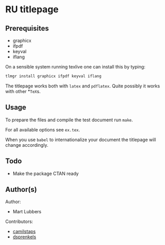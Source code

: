 # RU titlepage
## Prerequisites
- graphicx
- ifpdf
- keyval
- iflang

On a sensible system running texlive one can install this by typing:
```sh
tlmgr install graphicx ifpdf keyval iflang
```

The titlepage works both with `latex` and `pdflatex`. Quite possibly it works
with other \*`TeX`s.

## Usage
To prepare the files and compile the test document run `make`.

For all available options see `ex.tex`.

When you use `babel` to internationalize your document the titlepage will
change accordingly.

## Todo
- Make the package CTAN ready

## Author(s)
Author:

- Mart Lubbers

Contributors:

- [camilstaps](https://github.com/camilstaps)
- [dsprenkels](https://github.com/dsprenkels)

